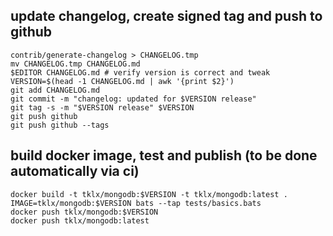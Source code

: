 ## update changelog, create signed tag and push to github

```
contrib/generate-changelog > CHANGELOG.tmp
mv CHANGELOG.tmp CHANGELOG.md
$EDITOR CHANGELOG.md # verify version is correct and tweak 
VERSION=$(head -1 CHANGELOG.md | awk '{print $2}')
git add CHANGELOG.md
git commit -m "changelog: updated for $VERSION release"
git tag -s -m "$VERSION release" $VERSION
git push github
git push github --tags
```

## build docker image, test and publish (to be done automatically via ci)

```
docker build -t tklx/mongodb:$VERSION -t tklx/mongodb:latest .
IMAGE=tklx/mongodb:$VERSION bats --tap tests/basics.bats
docker push tklx/mongodb:$VERSION
docker push tklx/mongodb:latest
```

